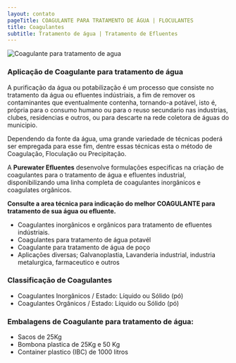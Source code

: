 ```yaml
---
layout: contato
pageTitle: COAGULANTE PARA TRATAMENTO DE ÁGUA | FLOCULANTES
title: Coagulantes
subtitle: Tratamento de água | Tratamento de Efluentes  
---
```

<img class="img-responsive pull-center" style="max-width: 70%;" src="../../website/images/Coagulante para tratamento de agua.png" alt="Coagulante para tratamento de agua">
<br />

### **Aplicação de Coagulante para tratamento de água**

A purificação da água ou potabilização é um processo que consiste no tratamento da água ou efluentes indústriais, a fim de remover os contaminantes que eventualmente contenha, tornando-a potável, isto é, própria para o consumo humano ou para o reuso secundario nas industrias, clubes, residencias e outros, ou para descarte na rede coletora de águas do municipio.

Dependendo da fonte da água, uma grande variedade de técnicas poderá ser empregada para esse fim, dentre essas técnicas esta o método de Coagulação, Floculação ou Precipitação.

A **Purewater Efluentes** desenvolve formulações especificas na criação de coagulantes para o tratamento de água e efluentes industrial, disponibilizando uma linha completa de coagulantes inorgânicos e coagulates orgânicos.


**Consulte a area técnica para indicação do melhor COAGULANTE para tratamento de sua água ou efluente.**

>
- Coagulantes inorgânicos e orgânicos para tratamento de efluentes indústriais.
- Coagulantes para tratamento de água potavél
- Coagulante para tratamento de água de poço
- Aplicações diversas; Galvanoplastia, Lavanderia industrial, industria metalurgica, farmaceutico e outros
>

### Classificação de Coagulantes

- Coagulantes Inorgânicos / Estado: Líquido ou Sólido (pó)
- Coagulantes Orgânicos   / Estado: Líquido ou Sólido (pó)

### Embalagens de Coagulante para tratamento de água:

- Sacos de 25Kg 
- Bombona plastica de 25Kg e 50 Kg
- Container plastico (IBC) de 1000 litros

